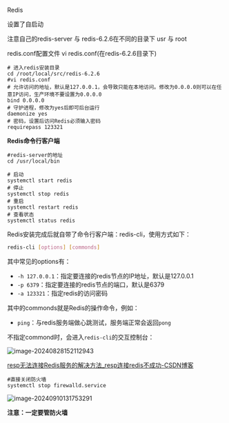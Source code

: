 Redis

设置了自启动

注意自己的redis-server 与 redis-6.2.6在不同的目录下 usr 与 root

redis.conf配置文件 vi redis.conf(在redis-6.2.6目录下)

```
# 进入redis安装目录 
cd /root/local/src/redis-6.2.6
#vi redis.conf
# 允许访问的地址，默认是127.0.0.1，会导致只能在本地访问。修改为0.0.0.0则可以在任意IP访问，生产环境不要设置为0.0.0.0
bind 0.0.0.0
# 守护进程，修改为yes后即可后台运行
daemonize yes 
# 密码，设置后访问Redis必须输入密码
requirepass 123321
```

**Redis命令行客户端**

```
#redis-server的地址
cd /usr/local/bin
```

```
# 启动
systemctl start redis
# 停止
systemctl stop redis
# 重启
systemctl restart redis
# 查看状态
systemctl status redis
```

Redis安装完成后就自带了命令行客户端：redis-cli，使用方式如下：

```sh
redis-cli [options] [commonds]
```

其中常见的options有：

- `-h 127.0.0.1`：指定要连接的redis节点的IP地址，默认是127.0.0.1
- `-p 6379`：指定要连接的redis节点的端口，默认是6379
- `-a 123321`：指定redis的访问密码 

其中的commonds就是Redis的操作命令，例如：

- `ping`：与redis服务端做心跳测试，服务端正常会返回`pong`

不指定commond时，会进入`redis-cli`的交互控制台：

![image-20240828152112943](D:\a_briup_learn\redis\Redis配置person.assets\image-20240828152112943.png)

[resp无法连接Redis服务的解决方法_resp连接redis不成功-CSDN博客](https://blog.csdn.net/m0_60861848/article/details/129455739)

```
#直接关闭防火墙
systemctl stop firewalld.service
```

![image-20240910131753291](D:\a_briup_learn\redis\Redis配置person.assets\image-20240910131753291.png)

**注意：一定要管防火墙**
